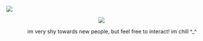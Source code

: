 <p align="center">
  
![](https://komarev.com/ghpvc/?username=DTH13&color=red&label=PAYCHECK)
  
</p>

<p align="center">
  <img src="https://pbs.twimg.com/media/Gs-7mbibYAA6Qro?format=jpg&name=4096x4096" />
</p>

<p align="right">
im very shy towards new people, but feel free to interact! im chill ^_^
</p>
